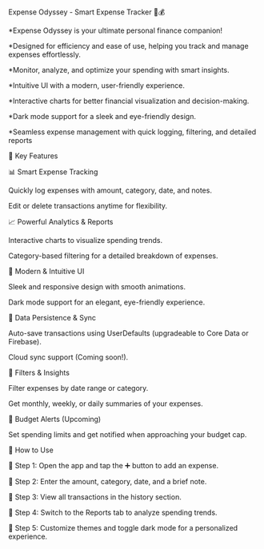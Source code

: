 Expense Odyssey - Smart Expense Tracker 🚀💰


*Expense Odyssey is your ultimate personal finance companion!

*Designed for efficiency and ease of use, helping you track and manage expenses effortlessly.

*Monitor, analyze, and optimize your spending with smart insights.

*Intuitive UI with a modern, user-friendly experience.

*Interactive charts for better financial visualization and decision-making.

*Dark mode support for a sleek and eye-friendly design.

*Seamless expense management with quick logging, filtering, and detailed reports



🌟 Key Features


📊 Smart Expense Tracking

Quickly log expenses with amount, category, date, and notes.

Edit or delete transactions anytime for flexibility.



📈 Powerful Analytics & Reports

Interactive charts to visualize spending trends.

Category-based filtering for a detailed breakdown of expenses.



🎨 Modern & Intuitive UI

Sleek and responsive design with smooth animations.

Dark mode support for an elegant, eye-friendly experience.



🔄 Data Persistence & Sync

Auto-save transactions using UserDefaults (upgradeable to Core Data or Firebase).

Cloud sync support (Coming soon!).


📅 Filters & Insights

Filter expenses by date range or category.

Get monthly, weekly, or daily summaries of your expenses.



🔔 Budget Alerts (Upcoming)

Set spending limits and get notified when approaching your budget cap.


📌 How to Use

🔹 Step 1: Open the app and tap the ➕ button to add an expense.

🔹 Step 2: Enter the amount, category, date, and a brief note.

🔹 Step 3: View all transactions in the history section.

🔹 Step 4: Switch to the Reports tab to analyze spending trends.

🔹 Step 5: Customize themes and toggle dark mode for a personalized experience.




